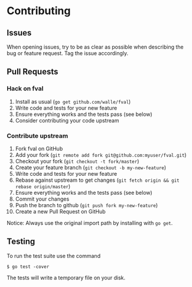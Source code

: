 # Contributing

## Issues

When opening issues, try to be as clear as possible when describing the bug or
feature request. Tag the issue accordingly.

## Pull Requests

### Hack on fval

1. Install as usual (`go get github.com/walle/fval`)
2. Write code and tests for your new feature
3. Ensure everything works and the tests pass (see below)
4. Consider contributing your code upstream

### Contribute upstream

1. Fork fval on GitHub
2. Add your fork (`git remote add fork git@github.com:myuser/fval.git`)
3. Checkout your fork (`git checkout -t fork/master`)
4. Create your feature branch (`git checkout -b my-new-feature`)
5. Write code and tests for your new feature
6. Rebase against upstream to get changes (`git fetch origin && git rebase origin/master`)
7. Ensure everything works and the tests pass (see below)
8. Commit your changes
9. Push the branch to github (`git push fork my-new-feature`)
10. Create a new Pull Request on GitHub

Notice: Always use the original import path by installing with `go get`.

## Testing

To run the test suite use the command

```shell
$ go test -cover
```

The tests will write a temporary file on your disk.
